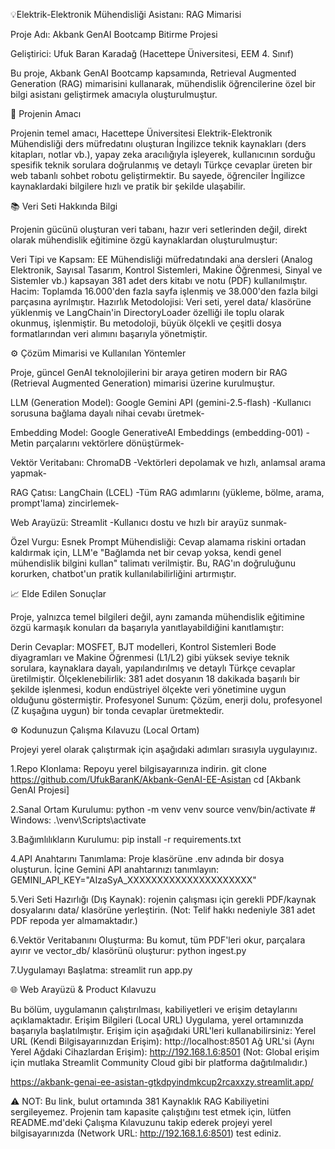 💡Elektrik-Elektronik Mühendisliği Asistanı: RAG Mimarisi

Proje Adı: Akbank GenAI Bootcamp Bitirme Projesi

Geliştirici: Ufuk Baran Karadağ (Hacettepe Üniversitesi, EEM 4. Sınıf)

Bu proje, Akbank GenAI Bootcamp kapsamında, Retrieval Augmented Generation (RAG) mimarisini kullanarak, mühendislik öğrencilerine özel bir bilgi asistanı geliştirmek amacıyla oluşturulmuştur.

🎯 Projenin Amacı

Projenin temel amacı, Hacettepe Üniversitesi Elektrik-Elektronik Mühendisliği ders müfredatını oluşturan İngilizce teknik kaynakları (ders kitapları, notlar vb.), yapay zeka aracılığıyla işleyerek, kullanıcının sorduğu spesifik teknik sorulara doğrulanmış ve detaylı Türkçe cevaplar üreten bir web tabanlı sohbet robotu geliştirmektir. Bu sayede, öğrenciler İngilizce kaynaklardaki bilgilere hızlı ve pratik bir şekilde ulaşabilir.

📚 Veri Seti Hakkında Bilgi

Projenin gücünü oluşturan veri tabanı, hazır veri setlerinden değil, direkt olarak mühendislik eğitimine özgü kaynaklardan oluşturulmuştur:

Veri Tipi ve Kapsam: EE Mühendisliği müfredatındaki ana dersleri (Analog Elektronik, Sayısal Tasarım, Kontrol Sistemleri, Makine Öğrenmesi, Sinyal ve Sistemler vb.) kapsayan 381 adet ders kitabı ve notu (PDF) kullanılmıştır.
Hacim: Toplamda 16.000'den fazla sayfa işlenmiş ve 38.000'den fazla bilgi parçasına ayrılmıştır.
Hazırlık Metodolojisi: Veri seti, yerel data/ klasörüne yüklenmiş ve LangChain'in DirectoryLoader özelliği ile toplu olarak okunmuş, işlenmiştir. Bu metodoloji, büyük ölçekli ve çeşitli dosya formatlarından veri alımını başarıyla yönetmiştir.

⚙️ Çözüm Mimarisi ve Kullanılan Yöntemler

Proje, güncel GenAI teknolojilerini bir araya getiren modern bir RAG (Retrieval Augmented Generation) mimarisi üzerine kurulmuştur.

LLM (Generation Model): Google Gemini API (gemini-2.5-flash) -Kullanıcı sorusuna bağlama dayalı nihai cevabı üretmek-

Embedding Model: Google GenerativeAI Embeddings (embedding-001) -Metin parçalarını vektörlere dönüştürmek-

Vektör Veritabanı: ChromaDB -Vektörleri depolamak ve hızlı, anlamsal arama yapmak-

RAG Çatısı: LangChain (LCEL) -Tüm RAG adımlarını (yükleme, bölme, arama, prompt'lama) zincirlemek-

Web Arayüzü: Streamlit -Kullanıcı dostu ve hızlı bir arayüz sunmak-

Özel Vurgu: Esnek Prompt Mühendisliği: Cevap alamama riskini ortadan kaldırmak için, LLM'e "Bağlamda net bir cevap yoksa, kendi genel mühendislik bilgini kullan" talimatı verilmiştir. Bu, RAG'ın doğruluğunu korurken, chatbot'un pratik kullanılabilirliğini artırmıştır.

📈 Elde Edilen Sonuçlar

Proje, yalnızca temel bilgileri değil, aynı zamanda mühendislik eğitimine özgü karmaşık konuları da başarıyla yanıtlayabildiğini kanıtlamıştır:

Derin Cevaplar: MOSFET, BJT modelleri, Kontrol Sistemleri Bode diyagramları ve Makine Öğrenmesi (L1/L2) gibi yüksek seviye teknik sorulara, kaynaklara dayalı, yapılandırılmış ve detaylı Türkçe cevaplar üretilmiştir.
Ölçeklenebilirlik: 381 adet dosyanın 18 dakikada başarılı bir şekilde işlenmesi, kodun endüstriyel ölçekte veri yönetimine uygun olduğunu göstermiştir.
Profesyonel Sunum: Çözüm, enerji dolu, profesyonel (Z kuşağına uygun) bir tonda cevaplar üretmektedir.

⚙️ Kodunuzun Çalışma Kılavuzu (Local Ortam)

Projeyi yerel olarak çalıştırmak için aşağıdaki adımları sırasıyla uygulayınız.

1.Repo Klonlama: Repoyu yerel bilgisayarınıza indirin.
git clone https://github.com/UfukBaranK/Akbank-GenAI-EE-Asistan
cd [Akbank GenAI Projesi]

2.Sanal Ortam Kurulumu:
python -m venv venv
source venv/bin/activate  # Windows: .\venv\Scripts\activate

3.Bağımlılıkların Kurulumu:
pip install -r requirements.txt

4.API Anahtarını Tanımlama:
Proje klasörüne .env adında bir dosya oluşturun.
İçine Gemini API anahtarınızı tanımlayın: GEMINI_API_KEY="AIzaSyA_XXXXXXXXXXXXXXXXXXXXX"

5.Veri Seti Hazırlığı (Dış Kaynak):
rojenin çalışması için gerekli PDF/kaynak dosyalarını data/ klasörüne yerleştirin.
(Not: Telif hakkı nedeniyle 381 adet PDF repoda yer almamaktadır.)

6.Vektör Veritabanını Oluşturma:
Bu komut, tüm PDF'leri okur, parçalara ayırır ve vector_db/ klasörünü oluşturur:
python ingest.py

7.Uygulamayı Başlatma:
streamlit run app.py

🌐 Web Arayüzü & Product Kılavuzu

Bu bölüm, uygulamanın çalıştırılması, kabiliyetleri ve erişim detaylarını açıklamaktadır.
Erişim Bilgileri (Local URL)
Uygulama, yerel ortamınızda başarıyla başlatılmıştır. Erişim için aşağıdaki URL'leri kullanabilirsiniz:
Yerel URL (Kendi Bilgisayarınızdan Erişim): http://localhost:8501
Ağ URL'si (Aynı Yerel Ağdaki Cihazlardan Erişim): http://192.168.1.6:8501
(Not: Global erişim için mutlaka Streamlit Community Cloud gibi bir platforma dağıtılmalıdır.)

https://akbank-genai-ee-asistan-gtkdpyindmkcup2rcaxxzy.streamlit.app/

⚠️ NOT: Bu link, bulut ortamında 381 Kaynaklık RAG Kabiliyetini sergileyemez. Projenin tam kapasite çalıştığını test etmek için, lütfen README.md'deki Çalışma Kılavuzunu takip ederek projeyi yerel bilgisayarınızda (Network URL: http://192.168.1.6:8501) test ediniz.
